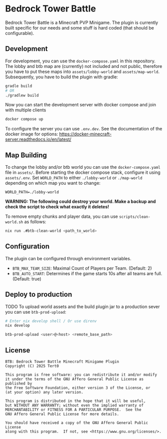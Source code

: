 # Bedrock Tower Battle
Bedrock Tower Battle is a Minecraft PVP Minigame.
The plugin is currently built specific for our needs and some stuff is hard coded (that should be configurable).
## Development
For development, you can use the `docker-compose.yaml` in this repository.
The lobby and btb map are (currently) not included and not public, therefore you have to put these maps into `assets/lobby-world` and `assets/map-world`.
Subsequently, you have to build the plugin with gradle:
```bash
gradle build
# OR
./gradlew build
```
Now you can start the development server with docker compose and join with multiple clients
```bash
docker compose up
```
To configure the server you can use `.env.dev`.
See the documentation of the docker image for options: https://docker-minecraft-server.readthedocs.io/en/latest/
## Map Building
To change the lobby and/or btb world you can use the `docker-compose.yaml` file in `assets/`.
Before starting the docker compose stack, configure it using `assets/.env`.
Set `WORLD_PATH` to either `./lobby-world` or `./map-world` depending on which map you want to change:
```env
WORLD_PATH=./lobby-world
```

**WARNING: The following could destroy your world. Make a backup and check the script to check what exactly it deletes!** 

To remove empty chunks and player data, you can use `scripts/clean-world.sh` as follows:
```bash
nix run .#btb-clean-world <path_to_world>
```
## Configuration
The plugin can be configured through environment variables.
- `BTB_MAX_TEAM_SIZE`: Maximal Count of Players per Team. (Default: 2)
- `BTB_AUTO_START`: Determines if the game starts 10s after all teams are full. (Default: true)
## Deploy to production
TODO
To upload world assets and the build plugin jar to a production sever you can use `btb-prod-upload`:
```bash
# Enter nix develop shell / Or use direnv
nix develop

btb-prod-upload <user>@<host> <remote_base_path>
```
## License
```
BTB: Bedrock Tower Battle Minecraft Minigame Plugin
Copyright (C) 2025 Tert0

This program is free software: you can redistribute it and/or modify
it under the terms of the GNU Affero General Public License as published by
the Free Software Foundation, either version 3 of the License, or
(at your option) any later version.

This program is distributed in the hope that it will be useful,
but WITHOUT ANY WARRANTY; without even the implied warranty of
MERCHANTABILITY or FITNESS FOR A PARTICULAR PURPOSE.  See the
GNU Affero General Public License for more details.

You should have received a copy of the GNU Affero General Public License
along with this program.  If not, see <https://www.gnu.org/licenses/>.
```